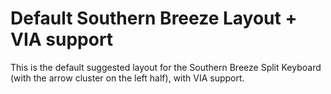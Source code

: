 # Default Southern Breeze Layout + VIA support

This is the default suggested layout for the Southern Breeze Split Keyboard
(with the arrow cluster on the left half), with VIA support.

